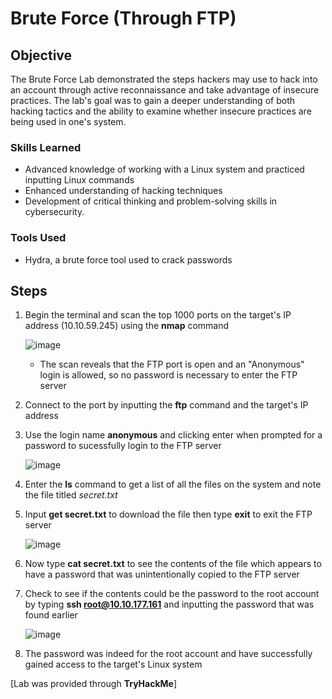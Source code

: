 # Brute Force (Through FTP)

## Objective
The Brute Force Lab demonstrated the steps hackers may use to hack into an account through active reconnaissance and take advantage of insecure practices. The lab's goal was to gain a deeper understanding of both hacking tactics and the ability to examine whether insecure practices are being used in one's system.

### Skills Learned
- Advanced knowledge of working with a Linux system and practiced inputting Linux commands
- Enhanced understanding of hacking techniques
- Development of critical thinking and problem-solving skills in cybersecurity.

### Tools Used
-  Hydra, a brute force tool used to crack passwords 

## Steps
1. Begin the terminal and scan the top 1000 ports on the target's IP address (10.10.59.245) using the **nmap** command
   
   ![image](https://github.com/user-attachments/assets/5f7c6e90-0639-4ed8-b1e1-8ba9d2b4f67b)
   - The scan reveals that the FTP port is open and an "Anonymous" login is allowed, so no password is necessary to enter the FTP server 
3. Connect to the port by inputting the **ftp** command and the target's IP address
4. Use the login name **anonymous** and clicking enter when prompted for a password to sucessfully login to the FTP server
  
   ![image](https://github.com/user-attachments/assets/44f38f50-40b0-4d6a-b2e2-23e913c62a2b)
5. Enter the **ls** command to get a list of all the files on the system and note the file titled *secret.txt*
6. Input **get secret.txt** to download the file then type **exit** to exit the FTP server
   
   ![image](https://github.com/user-attachments/assets/585d971e-8d60-4c44-923c-8685be3e78fb)
8. Now type **cat secret.txt** to see the contents of the file which appears to have a password that was unintentionally copied to the FTP server
9. Check to see if the contents could be the password to the root account by typing **ssh root@10.10.177.161** and inputting the password that was found earlier

   ![image](https://github.com/user-attachments/assets/00232fee-d5aa-4ad3-b0c0-1b3f28630992)
10. The password was indeed for the root account and have successfully gained access to the target's Linux system


[Lab was provided through **TryHackMe**]
